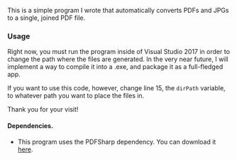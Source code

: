 This is a simple program I wrote that automatically converts PDFs and JPGs to a single, joined PDF file.

### Usage
Right now, you must run the program inside of Visual Studio 2017 in order to change the path where the files are generated. In the very near future, I will implement a way to compile it into a .exe, and package it as a full-fledged app.

If you want to use this code, however, change line 15, the `dirPath` variable, to whatever path you want to place the files in.

Thank you for your visit!

#### Dependencies.
- This program uses the PDFSharp dependency. You can download it [here](http://www.pdfsharp.net/Downloads.ashx).
